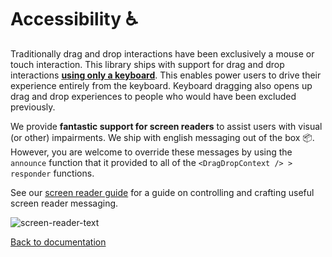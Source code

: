 # Accessibility ♿️

Traditionally drag and drop interactions have been exclusively a mouse or touch interaction. This library ships with support for drag and drop interactions [**using only a keyboard**](/docs/sensor/keyboard.md). This enables power users to drive their experience entirely from the keyboard. Keyboard dragging also opens up drag and drop experiences to people who would have been excluded previously.

We provide **fantastic support for screen readers** to assist users with visual (or other) impairments. We ship with english messaging out of the box 📦. However, you are welcome to override these messages by using the `announce` function that it provided to all of the `<DragDropContext /> > responder` functions.

See our [screen reader guide](/docs/guides/screen-reader.md) for a guide on controlling and crafting useful screen reader messaging.

![screen-reader-text](https://user-images.githubusercontent.com/2182637/36571009-d326d82a-1888-11e8-9a1d-e44f8b969c2f.gif)

[Back to documentation](/README.md#documentation-)
